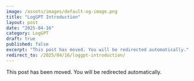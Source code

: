 ```yaml
---
image: /assets/images/default-og-image.png
title: "LogGPT Introduction"
layout: post
date: "2025-04-16"
category: LogGPT
draft: true
published: false
excerpt: "This post has moved. You will be redirected automatically."
redirect_to: /2025/04/16/loggpt-introduction/
---
```


This post has been moved. You will be redirected automatically. 